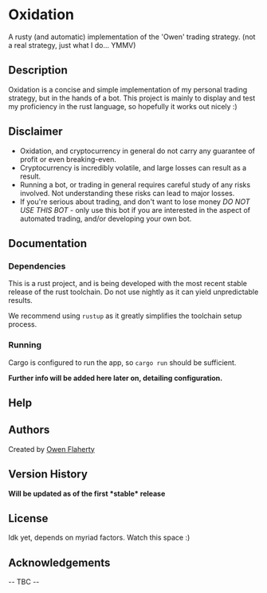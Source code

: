 # Oxidation

A rusty (and automatic) implementation of the 'Owen' trading strategy. (not a
real strategy, just what I do... YMMV)

## Description

Oxidation is a concise and simple implementation of my personal trading
strategy, but in the hands of a bot. This project is mainly to display and test
my proficiency in the rust language, so hopefully it works out nicely :)

## Disclaimer
 
- Oxidation, and cryptocurrency in general do not carry any guarantee of profit or even breaking-even.
- Cryptocurrency is incredibly volatile, and large losses can result as a 
  result.
- Running a bot, or trading in general requires careful study of any risks
  involved. Not understanding these risks can lead to major losses.
- If you're serious about trading, and don't want to lose money *DO NOT USE
  THIS BOT* - only use this bot if you are interested in the aspect of
  automated trading, and/or developing your own bot.

## Documentation

### Dependencies

This is a rust project, and is being developed with the most recent stable
release of the rust toolchain. Do not use nightly as it can yield unpredictable
results.

We recommend using `rustup` as it greatly simplifies the toolchain setup
process.

### Running

Cargo is configured to run the app, so `cargo run` should be sufficient.

**Further info will be added here later on, detailing configuration.**

## Help

## Authors

Created by [Owen Flaherty](https://github.com/hertyxyz)

## Version History

**Will be updated as of the first \*stable\* release**

## License

Idk yet, depends on myriad factors. Watch this space :)

## Acknowledgements

-- TBC --
